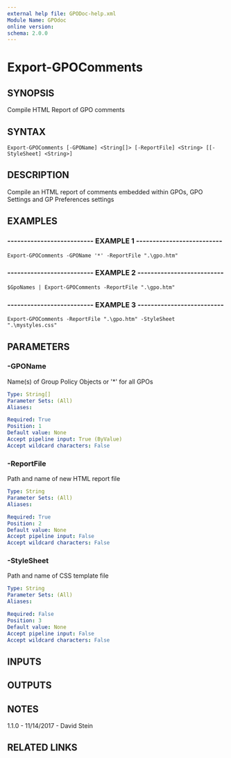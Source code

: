 ```yaml
---
external help file: GPODoc-help.xml
Module Name: GPOdoc
online version: 
schema: 2.0.0
---
```


# Export-GPOComments

## SYNOPSIS
Compile HTML Report of GPO comments

## SYNTAX

```
Export-GPOComments [-GPOName] <String[]> [-ReportFile] <String> [[-StyleSheet] <String>]
```

## DESCRIPTION
Compile an HTML report of comments embedded within GPOs, GPO Settings
and GP Preferences settings

## EXAMPLES

### -------------------------- EXAMPLE 1 --------------------------
```
Export-GPOComments -GPOName '*' -ReportFile ".\gpo.htm"
```

### -------------------------- EXAMPLE 2 --------------------------
```
$GpoNames | Export-GPOComments -ReportFile ".\gpo.htm"
```

### -------------------------- EXAMPLE 3 --------------------------
```
Export-GPOComments -ReportFile ".\gpo.htm" -StyleSheet ".\mystyles.css"
```

## PARAMETERS

### -GPOName
Name(s) of Group Policy Objects or '*' for all GPOs

```yaml
Type: String[]
Parameter Sets: (All)
Aliases: 

Required: True
Position: 1
Default value: None
Accept pipeline input: True (ByValue)
Accept wildcard characters: False
```

### -ReportFile
Path and name of new HTML report file

```yaml
Type: String
Parameter Sets: (All)
Aliases: 

Required: True
Position: 2
Default value: None
Accept pipeline input: False
Accept wildcard characters: False
```

### -StyleSheet
Path and name of CSS template file

```yaml
Type: String
Parameter Sets: (All)
Aliases: 

Required: False
Position: 3
Default value: None
Accept pipeline input: False
Accept wildcard characters: False
```

## INPUTS

## OUTPUTS

## NOTES
1.1.0 - 11/14/2017 - David Stein

## RELATED LINKS

